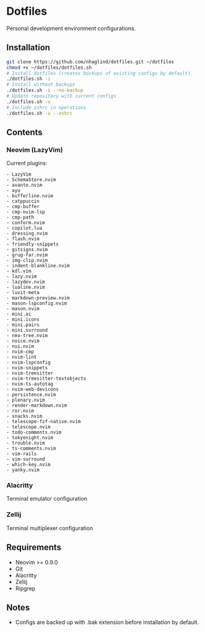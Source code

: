 # Dotfiles
Personal development environment configurations.
## Installation
```bash
git clone https://github.com/nhaglind/dotfiles.git ~/dotfiles
chmod +x ~/dotfiles/dotfiles.sh
# Install dotfiles (creates backups of existing configs by default)
./dotfiles.sh -i
# Install without backups
./dotfiles.sh -i --no-backup
# Update repository with current configs
./dotfiles.sh -u
# Include zshrc in operations
./dotfiles.sh -u --zshrc
```
## Contents
### Neovim (LazyVim)
Current plugins:
```
- LazyVim
- SchemaStore.nvim
- avante.nvim
- ayu
- bufferline.nvim
- catppuccin
- cmp-buffer
- cmp-nvim-lsp
- cmp-path
- conform.nvim
- copilot.lua
- dressing.nvim
- flash.nvim
- friendly-snippets
- gitsigns.nvim
- grug-far.nvim
- img-clip.nvim
- indent-blankline.nvim
- kdl.vim
- lazy.nvim
- lazydev.nvim
- lualine.nvim
- luvit-meta
- markdown-preview.nvim
- mason-lspconfig.nvim
- mason.nvim
- mini.ai
- mini.icons
- mini.pairs
- mini.surround
- neo-tree.nvim
- noice.nvim
- nui.nvim
- nvim-cmp
- nvim-lint
- nvim-lspconfig
- nvim-snippets
- nvim-treesitter
- nvim-treesitter-textobjects
- nvim-ts-autotag
- nvim-web-devicons
- persistence.nvim
- plenary.nvim
- render-markdown.nvim
- ror.nvim
- snacks.nvim
- telescope-fzf-native.nvim
- telescope.nvim
- todo-comments.nvim
- tokyonight.nvim
- trouble.nvim
- ts-comments.nvim
- vim-rails
- vim-surround
- which-key.nvim
- yanky.nvim
```
### Alacritty
Terminal emulator configuration
### Zellij
Terminal multiplexer configuration
## Requirements
- Neovim >= 0.9.0
- Git
- Alacritty
- Zellij
- Ripgrep
## Notes
- Configs are backed up with .bak extension before installation by default.
